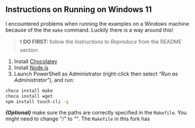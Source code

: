 ## Instructions on Running on Windows 11
I encountered problems when running the examples on a Windows machine because of the the `make` command. Luckily there is a way around this!

> ❗ **DO FIRST:** follow the *Instructions to Reproduce* from the README section

1. Install [Chocolatey](https://chocolatey.org/)
2. Install [Node.js](https://nodejs.org/en/download)
3. Launch PowerShell as Administrator (right-click then select *"Run as Administrator"*), and run:
```bash
choco install make
choco install wget
npm install touch-cli -g
```
***(Optional)*** make sure the paths are correctly specified in the `Makefile`. You might need to change  "/" to "\". The `Makefile` in this fork has 


